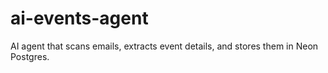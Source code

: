 # ai-events-agent
AI agent that scans emails, extracts event details, and stores them in Neon Postgres.
